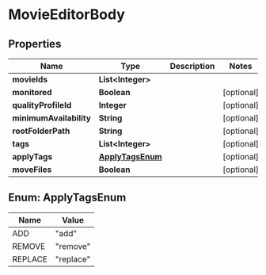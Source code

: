 # MovieEditorBody

## Properties
Name | Type | Description | Notes
------------ | ------------- | ------------- | -------------
**movieIds** | **List&lt;Integer&gt;** |  | 
**monitored** | **Boolean** |  |  [optional]
**qualityProfileId** | **Integer** |  |  [optional]
**minimumAvailability** | **String** |  |  [optional]
**rootFolderPath** | **String** |  |  [optional]
**tags** | **List&lt;Integer&gt;** |  |  [optional]
**applyTags** | [**ApplyTagsEnum**](#ApplyTagsEnum) |  |  [optional]
**moveFiles** | **Boolean** |  |  [optional]

<a name="ApplyTagsEnum"></a>
## Enum: ApplyTagsEnum
Name | Value
---- | -----
ADD | &quot;add&quot;
REMOVE | &quot;remove&quot;
REPLACE | &quot;replace&quot;
